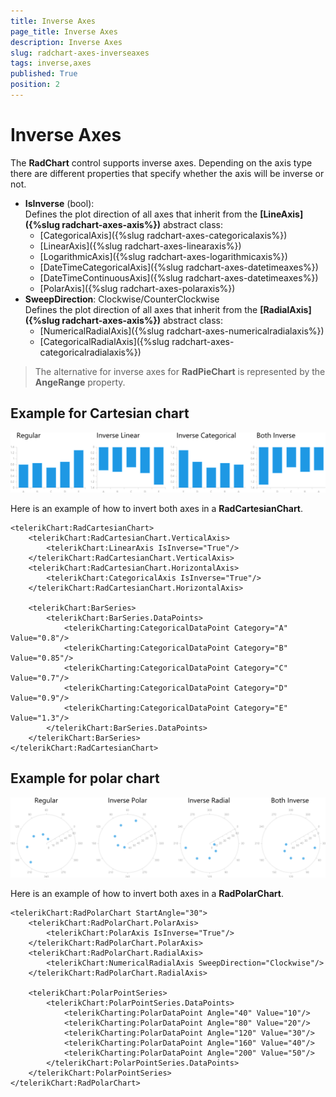 ```yaml
---
title: Inverse Axes
page_title: Inverse Axes
description: Inverse Axes
slug: radchart-axes-inverseaxes
tags: inverse,axes
published: True
position: 2
---
```


# Inverse Axes

The **RadChart** control supports inverse axes. Depending on the axis type there are different properties that specify whether the axis will be inverse or not.

* **IsInverse** (bool):  
Defines the plot direction of all axes that inherit from the **[LineAxis]({%slug radchart-axes-axis%})** abstract class:
	* [CategoricalAxis]({%slug radchart-axes-categoricalaxis%})
	* [LinearAxis]({%slug radchart-axes-linearaxis%})
	* [LogarithmicAxis]({%slug radchart-axes-logarithmicaxis%})
	* [DateTimeCategoricalAxis]({%slug radchart-axes-datetimeaxes%})
	* [DateTimeContinuousAxis]({%slug radchart-axes-datetimeaxes%})
	* [PolarAxis]({%slug radchart-axes-polaraxis%})
* **SweepDirection**: Clockwise/CounterClockwise  
Defines the plot direction of all axes that inherit from the **[RadialAxis]({%slug radchart-axes-axis%})** abstract class:
	* [NumericalRadialAxis]({%slug radchart-axes-numericalradialaxis%})
	* [CategoricalRadialAxis]({%slug radchart-axes-categoricalradialaxis%})

>The alternative for inverse axes for **RadPieChart** is represented by the **AngeRange** property.


## Example for Cartesian chart

![Categorical Inverse Axes](images/CategoricalInverseAxes.png)

Here is an example of how to invert both axes in a **RadCartesianChart**.

	<telerikChart:RadCartesianChart>
	    <telerikChart:RadCartesianChart.VerticalAxis>
	        <telerikChart:LinearAxis IsInverse="True"/>
	    </telerikChart:RadCartesianChart.VerticalAxis>
	    <telerikChart:RadCartesianChart.HorizontalAxis>
	        <telerikChart:CategoricalAxis IsInverse="True"/>
	    </telerikChart:RadCartesianChart.HorizontalAxis>
	
	    <telerikChart:BarSeries>
	        <telerikChart:BarSeries.DataPoints>
	            <telerikCharting:CategoricalDataPoint Category="A" Value="0.8"/>
	            <telerikCharting:CategoricalDataPoint Category="B" Value="0.85"/>
	            <telerikCharting:CategoricalDataPoint Category="C" Value="0.7"/>
	            <telerikCharting:CategoricalDataPoint Category="D" Value="0.9"/>
	            <telerikCharting:CategoricalDataPoint Category="E" Value="1.3"/>
	        </telerikChart:BarSeries.DataPoints>
	    </telerikChart:BarSeries>
	</telerikChart:RadCartesianChart>

## Example for polar chart

![Polar Inverse Axes](images/PolarInverseAxes.png)

Here is an example of how to invert both axes in a **RadPolarChart**.

	<telerikChart:RadPolarChart StartAngle="30">
	    <telerikChart:RadPolarChart.PolarAxis>
	        <telerikChart:PolarAxis IsInverse="True"/>
	    </telerikChart:RadPolarChart.PolarAxis>
	    <telerikChart:RadPolarChart.RadialAxis>
	        <telerikChart:NumericalRadialAxis SweepDirection="Clockwise"/>
	    </telerikChart:RadPolarChart.RadialAxis>
	
	    <telerikChart:PolarPointSeries>
	        <telerikChart:PolarPointSeries.DataPoints>
	            <telerikCharting:PolarDataPoint Angle="40" Value="10"/>
	            <telerikCharting:PolarDataPoint Angle="80" Value="20"/>
	            <telerikCharting:PolarDataPoint Angle="120" Value="30"/>
	            <telerikCharting:PolarDataPoint Angle="160" Value="40"/>
	            <telerikCharting:PolarDataPoint Angle="200" Value="50"/>
	        </telerikChart:PolarPointSeries.DataPoints>
	    </telerikChart:PolarPointSeries>
	</telerikChart:RadPolarChart>
